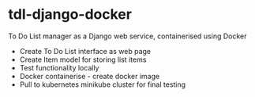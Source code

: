 # tdl-django-docker
To Do List manager as a Django web service, containerised using Docker
 - Create To Do List interface as web page
 - Create Item model for storing list items
 - Test functionality locally
 - Docker containerise - create docker image
 - Pull to kubernetes minikube cluster for final testing
